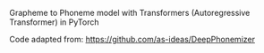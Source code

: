 Grapheme to Phoneme model with Transformers (Autoregressive Transformer) in PyTorch

Code adapted from: https://github.com/as-ideas/DeepPhonemizer
